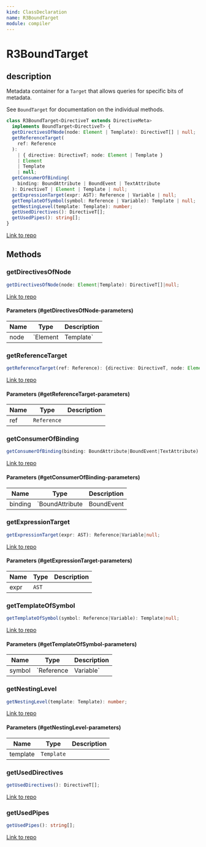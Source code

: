 ```yaml
---
kind: ClassDeclaration
name: R3BoundTarget
module: compiler
---
```


# R3BoundTarget

## description

Metadata container for a `Target` that allows queries for specific bits of metadata.

See `BoundTarget` for documentation on the individual methods.

```ts
class R3BoundTarget<DirectiveT extends DirectiveMeta>
  implements BoundTarget<DirectiveT> {
  getDirectivesOfNode(node: Element | Template): DirectiveT[] | null;
  getReferenceTarget(
    ref: Reference
  ):
    | { directive: DirectiveT; node: Element | Template }
    | Element
    | Template
    | null;
  getConsumerOfBinding(
    binding: BoundAttribute | BoundEvent | TextAttribute
  ): DirectiveT | Element | Template | null;
  getExpressionTarget(expr: AST): Reference | Variable | null;
  getTemplateOfSymbol(symbol: Reference | Variable): Template | null;
  getNestingLevel(template: Template): number;
  getUsedDirectives(): DirectiveT[];
  getUsedPipes(): string[];
}
```

[Link to repo](https://github.com/timdeschryver/angular/blob/master/packages/compiler/src/render3/view/t2_binder.ts#L508-L554)

## Methods

### getDirectivesOfNode

```ts
getDirectivesOfNode(node: Element|Template): DirectiveT[]|null;
```

[Link to repo](https://github.com/timdeschryver/angular/blob/master/packages/compiler/src/render3/view/t2_binder.ts#L519-L521)

#### Parameters (#getDirectivesOfNode-parameters)

| Name | Type     | Description |
| ---- | -------- | ----------- |
| node | `Element | Template`   |  |

### getReferenceTarget

```ts
getReferenceTarget(ref: Reference): {directive: DirectiveT, node: Element|Template}|Element   |Template|null;
```

[Link to repo](https://github.com/timdeschryver/angular/blob/master/packages/compiler/src/render3/view/t2_binder.ts#L523-L526)

#### Parameters (#getReferenceTarget-parameters)

| Name | Type        | Description |
| ---- | ----------- | ----------- |
| ref  | `Reference` |             |

### getConsumerOfBinding

```ts
getConsumerOfBinding(binding: BoundAttribute|BoundEvent|TextAttribute): DirectiveT|Element   |Template|null;
```

[Link to repo](https://github.com/timdeschryver/angular/blob/master/packages/compiler/src/render3/view/t2_binder.ts#L528-L531)

#### Parameters (#getConsumerOfBinding-parameters)

| Name    | Type            | Description |
| ------- | --------------- | ----------- |
| binding | `BoundAttribute | BoundEvent  | TextAttribute` |  |

### getExpressionTarget

```ts
getExpressionTarget(expr: AST): Reference|Variable|null;
```

[Link to repo](https://github.com/timdeschryver/angular/blob/master/packages/compiler/src/render3/view/t2_binder.ts#L533-L535)

#### Parameters (#getExpressionTarget-parameters)

| Name | Type  | Description |
| ---- | ----- | ----------- |
| expr | `AST` |             |

### getTemplateOfSymbol

```ts
getTemplateOfSymbol(symbol: Reference|Variable): Template|null;
```

[Link to repo](https://github.com/timdeschryver/angular/blob/master/packages/compiler/src/render3/view/t2_binder.ts#L537-L539)

#### Parameters (#getTemplateOfSymbol-parameters)

| Name   | Type       | Description |
| ------ | ---------- | ----------- |
| symbol | `Reference | Variable`   |  |

### getNestingLevel

```ts
getNestingLevel(template: Template): number;
```

[Link to repo](https://github.com/timdeschryver/angular/blob/master/packages/compiler/src/render3/view/t2_binder.ts#L541-L543)

#### Parameters (#getNestingLevel-parameters)

| Name     | Type       | Description |
| -------- | ---------- | ----------- |
| template | `Template` |             |

### getUsedDirectives

```ts
getUsedDirectives(): DirectiveT[];
```

[Link to repo](https://github.com/timdeschryver/angular/blob/master/packages/compiler/src/render3/view/t2_binder.ts#L545-L549)

### getUsedPipes

```ts
getUsedPipes(): string[];
```

[Link to repo](https://github.com/timdeschryver/angular/blob/master/packages/compiler/src/render3/view/t2_binder.ts#L551-L553)
